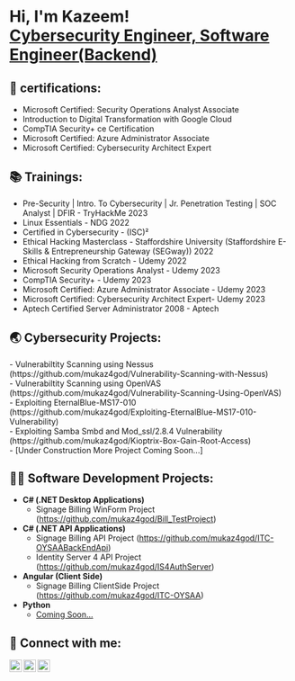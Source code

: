 <h1>Hi, I'm Kazeem! <br/>
<a href="https://www.linkedin.com/in/muyideen-kazeem-93060874/">Cybersecurity Engineer, Software Engineer(Backend)</a>

<h2>🔖 certifications:</h2>
 
  - Microsoft Certified: Security Operations Analyst Associate 					
  - Introduction to Digital Transformation with Google Cloud	
  - CompTIA Security+ ce Certification
  - Microsoft Certified: Azure Administrator Associate
  - Microsoft Certified: Cybersecurity Architect Expert

  <h2>📚 Trainings:</h2>
  
  - Pre-Security | Intro. To Cybersecurity | Jr. Penetration Testing | SOC Analyst | DFIR  - TryHackMe 2023
  - Linux Essentials	- NDG 2022
  - Certified in Cybersecurity	- (ISC)²
  - Ethical Hacking	Masterclass - Staffordshire University (Staffordshire E-Skills & Entrepreneurship Gateway (SEGway)) 2022
  - Ethical Hacking from Scratch - Udemy 2022
  - Microsoft Security Operations Analyst - Udemy 2023
  - CompTIA Security+	- Udemy 2023
  - Microsoft Certified: Azure Administrator Associate - Udemy 2023
  - Microsoft Certified: Cybersecurity Architect Expert- Udemy 2023
  - Aptech Certified Server Administrator 2008	- Aptech



<h2>🌏 Cybersecurity Projects:</h2>
  - Vulnerabiltity Scanning using Nessus (https://github.com/mukaz4god/Vulnerability-Scanning-with-Nessus)</br>
  - Vulnerabiltity Scanning using OpenVAS (https://github.com/mukaz4god/Vulnerability-Scanning-Using-OpenVAS)<br/>
  - Exploiting EternalBlue-MS17-010 (https://github.com/mukaz4god/Exploiting-EternalBlue-MS17-010-Vulnerability)<br/>
  - Exploiting Samba Smbd and Mod_ssl/2.8.4 Vulnerability (https://github.com/mukaz4god/Kioptrix-Box-Gain-Root-Access) <br/>
  - [Under Construction More Project Coming Soon...]

<h2>👨‍💻 Software Development Projects:</h2>

- <b>C# (.NET Desktop Applications)</b>
  - Signage Billing WinForm Project (https://github.com/mukaz4god/Bill_TestProject)<br/>
- <b>C# (.NET API Applications)</b>
  - Signage Billing  API Project (https://github.com/mukaz4god/ITC-OYSAABackEndApi)<br/>
  - Identity Server 4 API Project (https://github.com/mukaz4god/IS4AuthServer)<br/>
- <b>Angular (Client Side)</b>
  - Signage Billing ClientSide Project (https://github.com/mukaz4god/ITC-OYSAA)<br/>
- <b>Python</b>
  - [Coming Soon...](https://github.com/)


<h2> 🤳 Connect with me:</h2>

[<img align="left" alt="mukaz4god | YouTube" width="22px" src="https://cdn.jsdelivr.net/npm/simple-icons@v3/icons/youtube.svg" />][youtube]
[<img align="left" alt="mukaz4god | Twitter" width="22px" src="https://cdn.jsdelivr.net/npm/simple-icons@v3/icons/twitter.svg" />][twitter]
[<img align="left" alt="mukaz4god | LinkedIn" width="22px" src="https://cdn.jsdelivr.net/npm/simple-icons@v3/icons/linkedin.svg" />][linkedin]


[linkedin]: https://www.linkedin.com/in/muyideen-kazeem-93060874/
[youtube]: https://www.youtube.com/channel/UCWzCUr6RYnZ0rRvdmQoRHqw
[twitter]: https://twitter.com/qhastsolution
[Email]: mailto:muyideenkazeem2011@gmail.com

<!--
**mukaz4god/mukaz4god** is a ✨ _special_ ✨ repository because its `README.md` (this file) appears on your GitHub profile.

Here are some ideas to get you started:

- 🔭 I’m currently working on ...
- 🌱 I’m currently learning ...
- 👯 I’m looking to collaborate on ...
- 🤔 I’m looking for help with ...
- 💬 Ask me about ...
- 📫 How to reach me: ...
- 😄 Pronouns: ...
- ⚡ Fun fact: ...
-->

